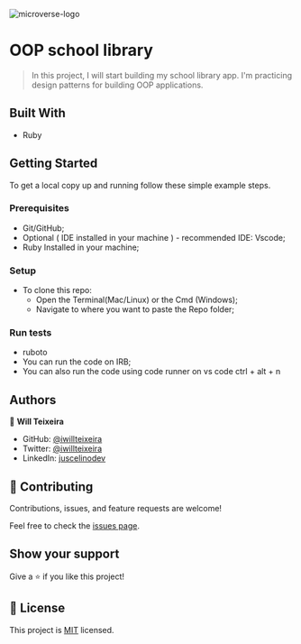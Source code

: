 ![microverse-logo](https://img.shields.io/badge/Microverse-blueviolet)

# OOP school library

> In this project, I will start building my school library app. I'm practicing design patterns for building OOP applications.
## Built With

- Ruby

## Getting Started

To get a local copy up and running follow these simple example steps.

### Prerequisites

- Git/GitHub;
- Optional ( IDE installed in your machine ) - recommended IDE: Vscode;
- Ruby Installed in your machine;

### Setup

- To clone this repo:
  - Open the Terminal(Mac/Linux) or the Cmd (Windows);
  - Navigate to where you want to paste the Repo folder;

  
### Run tests

- ruboto
- You can run the code on IRB;
- You can also run the code using code runner on vs code ctrl + alt + n

## Authors

👤 **Will Teixeira**

- GitHub: [@iwillteixeira](https://github.com/iwillteixeira)
- Twitter: [@iwillteixeira](https://twitter.com/iwillteixeira)
- LinkedIn: [juscelinodev](https://www.linkedin.com/in/juscelinodev/)
## 🤝 Contributing

Contributions, issues, and feature requests are welcome!

Feel free to check the [issues page](../../issues/).

## Show your support

Give a ⭐️ if you like this project!

## 📝 License

This project is [MIT](./MIT.md) licensed.

